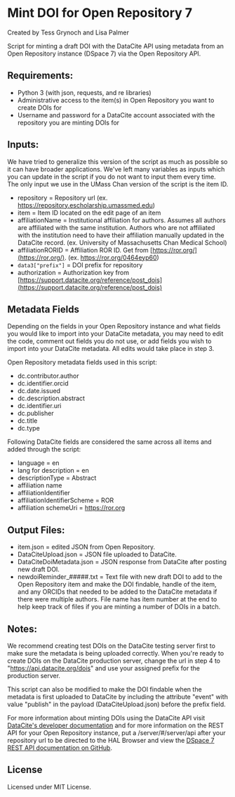 # Mint DOI for Open Repository 7
Created by Tess Grynoch and Lisa Palmer

Script for minting a draft DOI with the DataCite API using metadata from an Open Repository instance (DSpace 7) via the Open Repository API. 

## Requirements:
- Python 3 (with json, requests, and re libraries)
- Administrative access to the item(s) in Open Repository you want to create DOIs for
- Username and password for a DataCite account associated with the repository you are minting DOIs for

## Inputs:
We have tried to generalize this version of the script as much as possible so it can have broader applications. We've left many variables as inputs which you can update in the script if you do not want to input them every time. The only input we use in the UMass Chan version of the script is the item ID.

- repository = Repository url (ex. https://repository.escholarship.umassmed.edu)
- item = Item ID located on the edit page of an item
- affiliationName = Institutional affiliation for authors. Assumes all authors are affiliated with the same institution. Authors who are not affiliated with the institution need to have their affiliation manually updated in the DataCite record. (ex. University of Massachusetts Chan Medical School)
- affiliationRORID = Affiliation ROR ID. Get from [https://ror.org/](https://ror.org/). (ex. https://ror.org/0464eyp60)
- `data3["prefix"]` = DOI prefix for repository
- authorization = Authorization key from [https://support.datacite.org/reference/post_dois](https://support.datacite.org/reference/post_dois)

## Metadata Fields
Depending on the fields in your Open Repository instance and what fields you would like to import into your DataCite metadata, you may need to edit the code, comment out fields you do not use, or add fields you wish to import into your DataCite metadata. All edits would take place in step 3.

Open Repository metadata fields used in this script:
- dc.contributor.author
- dc.identifier.orcid
- dc.date.issued
- dc.description.abstract
- dc.identifier.uri
- dc.publisher
- dc.title
- dc.type

Following DataCite fields are considered the same across all items and added through the script:
- language = en
- lang for description = en
- descriptionType = Abstract
- affiliation name
- affiliationIdentifier
- affiliationIdentifierScheme = ROR
- affiliation schemeUri = https://ror.org

## Output Files:
- item.json = edited JSON from Open Repository.
- DataCiteUpload.json = JSON file uploaded to DataCite.
- DataCiteDoiMetadata.json = JSON response from DataCite after posting new draft DOI.
- newdoiReminder_#####.txt = Text file with new draft DOI to add to the Open Repository item and make the DOI findable, handle of the item, and any ORCIDs that needed to be added to the DataCite metadata if there were multiple authors. File name has item number at the end to help keep track of files if you are minting a number of DOIs in a batch.

## Notes: 
We recommend creating test DOIs on the DataCite testing server first to make sure the metadata is being uploaded correctly. When you're ready to create DOIs on the DataCite production server, change the url in step 4 to "https://api.datacite.org/dois" and use your assigned prefix for the production server.

This script can also be modified to make the DOI findable when the metadata is first uploaded to DataCite by including the attribute "event" with value "publish" in the payload (DataCiteUpload.json) before the prefix field.

For more information about minting DOIs using the DataCite API visit [DataCite's developer documentation](https://support.datacite.org/docs/api-create-dois) and for more information on the REST API for your Open Repository instance, put a /server/#/server/api after your repository url to be directed to the HAL Browser and view the [DSpace 7 REST API documentation on GitHub](https://github.com/DSpace/RestContract/blob/main/README.md).

## License
Licensed under MIT License.
